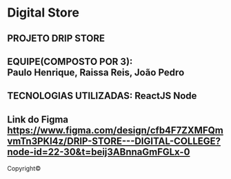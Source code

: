# Digital Store

PROJETO DRIP STORE
------------------------------------------------
EQUIPE(COMPOSTO POR 3):<br/>
Paulo Henrique,
Raissa Reis,
João Pedro
-----------------------------------------------
TECNOLOGIAS UTILIZADAS:
ReactJS
Node
-----------------------------------------------
Link do Figma
https://www.figma.com/design/cfb4F7ZXMFQmvmTn3PKI4z/DRIP-STORE---DIGITAL-COLLEGE?node-id=22-30&t=beij3ABnnaGmFGLx-0
-----------------------------------------------



Copyright© 
